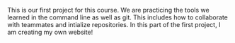 This is our first project for this course. We are practicing the tools we learned in the command line as well as git. This includes how to collaborate with teammates and intialize repositories. In this part of the first project, I am creating my own website!
